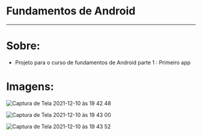 # Fundamentos de Android

<hr/>

# Sobre:

- Projeto para o curso de fundamentos de Android parte 1 : Primeiro app

# Imagens:


![Captura de Tela 2021-12-10 às 19 42 48](https://user-images.githubusercontent.com/76439349/145650643-fea2224c-8459-4501-a9a8-f0ad9c57ebcf.png)

![Captura de Tela 2021-12-10 às 19 43 00](https://user-images.githubusercontent.com/76439349/145650649-3c30433d-6ec0-459a-9e78-cbce5284defc.png)

![Captura de Tela 2021-12-10 às 19 43 52](https://user-images.githubusercontent.com/76439349/145650652-64b42984-6f7d-42a3-ad33-87d996608ec2.png)
